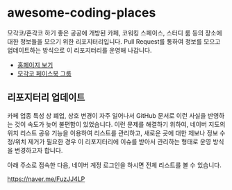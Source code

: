 # awesome-coding-places

모각코/혼각코 하기 좋은 공공에 개방된 카페, 코워킹 스페이스, 스터디 룸 등의 장소에 대한 정보들을 모으기 위한 리포지터리입니다. Pull Request를 통하여 정보를 모으고 업데이트하는 방식으로 이 리포지터리를 운영해 나갑니다.

- [홈페이지 보기](https://openmogaco.github.io/awesome-coding-places/)
- [모각코 페이스북 그룹](https://fb.com/groups/mogaco)

## 리포지터리 업데이트

카페 업종 특성 상 폐업, 상호 변경이 자주 일어나서 GitHub 문서로 이런 사실을 반영하는 것이 속도가 늦어 불편함이 있었습니다. 이런 문제를 해결하기 위하여, 네이버 지도의 위치 리스트 공유 기능을 이용하여 리스트를 관리하고, 새로운 곳에 대한 제보나 정보 수정/위치 제거가 필요한 경우 이 리포지터리에 이슈를 받아서 관리하는 형태로 운영 방식을 변경하고자 합니다.

아래 주소로 접속한 다음, 네이버 계정 로그인을 하시면 전체 리스트를 볼 수 있습니다.

https://naver.me/FuzJJ4LP
